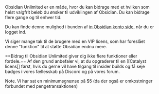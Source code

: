 Obsidian Unlimited er en måde, hvor du kan bidrage med et hvilken som helst valgfrit beløb du ønsker til udviklingen af Obsidian. Du kan bidrage flere gange og til enhver tid.

Du kan finde denne mulighed i bunden af [in Obsidian konto side](https://obsidian.md/account), når du er logget ind.

Vi siger mange tak til de brugere med en VIP licens, som har foreslået denne "funktion" til at støtte Obsidian endnu mere.

==Bidrag til Obsidian Unlimited giver dig ikke flere funktioner eller fordele.== Af den grund anbefaler vi, at du opgraderer til en [[Catalyst licens]] først, hvis du gerne vil have tilgang til insider builds og få seje badges i vores fællesskab på Discord og på vores forum.
 
Note. Vi har sat en minimumsgrænse på $5 (da der også er omkostninger forbundet med pengetransaktionen)
